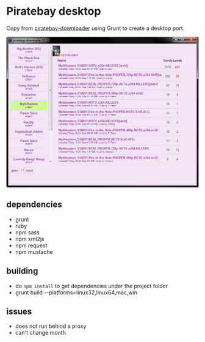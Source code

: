 Piratebay desktop
=================

Copy from [piratebay-downloader](https://github.com/angel-git/piratebay-downloader) using Grunt to create a desktop port.

![Image](image1.png?raw=true)

## dependencies
- grunt
- ruby
- npm sass
- npm xml2js
- npm request
- npm mustache

## building
- do `npm install` to get dependencies under the project folder
- grunt build --platforms=linux32,linux64,mac,win

## issues
- does not run behind a proxy
- can't change month